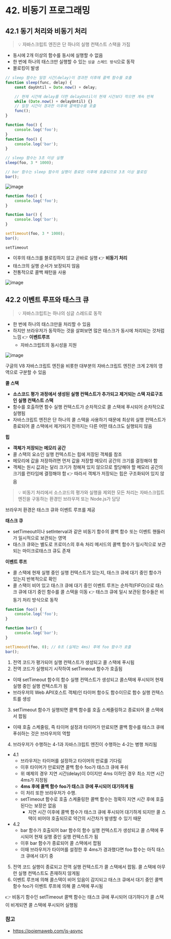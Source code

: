 # 42. 비동기 프로그래밍

## 42.1 동기 처리와 비동기 처리

> 💡 자바스크립트 엔진은 단 하나의 실행 컨텍스트 스택을 가짐

- 동시에 2개 이상의 함수를 동시에 실행할 수 없음
- 한 번에 하나의 태스크만 실행할 수 있는 `싱글 스레드 방식`으로 동작
- 블로킹이 발생

```js
// sleep 함수는 일정 시간(delay)이 경과한 이후에 콜백 함수를 호출
function sleep(func, delay) {
	const dayUntil = Date.now() + delay;

	// 현재 시간에 delay를 더한 delayUntil이 현재 시간보다 작으면 계속 반복
	while (Date.now() + delayUntil) {}
	// 일정 시간이 경과한 이후에 콜백함수를 호출
	func();
}

function foo() {
	console.log('foo');
}
function foo() {
	console.log('bar');
}

// sleep 함수는 3초 이상 실행
sleep(foo, 3 * 1000);

// bar 함수는 sleep 함수의 실행이 종료된 이후에 호출되므로 3초 이상 블로킹
bar();
```

![image](https://user-images.githubusercontent.com/55246584/155871259-bf899749-3a48-46ab-a7c0-f5e51052dc16.png)

```js
function foo() {
	console.log('foo');
}

function bar() {
	console.log('bar');
}

setTimeout(foo, 3 * 1000);
bar();
```

`setTimeout`

- 이후의 태스크를 블로킹하지 않고 곧바로 실행
  👉 **비동기 처리**
- 태스크의 실행 순서가 보장되지 않음
- 전통적으로 콜백 패턴을 사용

![image](https://user-images.githubusercontent.com/55246584/155871314-8b6626a4-8bd5-469f-90b4-7e03964b5c7a.png)

## 42.2 이벤트 루프와 태스크 큐

> 💡 자바스크립트는 하나의 싱글 스레드로 동작

- 한 번에 하나의 태스크만을 처리할 수 있음
- 하지만 브라우저가 동작하는 것을 살펴보면 많은 태스크가 동시에 처리되는 것처럼 느낌
  👉 **이벤트루프**
  - 자바스크립트의 동시성을 지원

![image](https://user-images.githubusercontent.com/55246584/155871455-1ce149a1-53b0-4fdb-81f4-8af22b7af450.png)

구글의 V8 자바스크립트 엔진을 비롯한 대부분의 자바스크립트 엔진은 크게 2개의 영역으로 구분할 수 있음

**콜 스택**

- **소스코드 평가 과정에서 생성된 실행 컨텍스트가 추가되고 제거되는 스택 자료구조인 실행 컨텍스트 스택**
- 함수를 호출하면 함수 실행 컨텍스트가 순차적으로 콜 스택에 푸시되어 순차적으로 실행됨
- 자바스크립트 엔진은 단 하나의 콜 스택을 사용하기 때문에 최상위 실행 컨텍스트가 종료되어 콜 스택에서 제거되기 전까지는 다른 어떤 태스크도 실행되지 않음

**힙**

- **객체가 저장되는 메모리 공간**
- 콜 스택의 요소인 실행 컨텍스트는 힙에 저장된 객체를 참조
- 메모리에 값을 저장하려면 먼저 값을 저장할 메모리 공간의 크기를 결정해야 함
- 객체는 원시 값과는 달리 크기가 정해져 있지 않으므로 할당해야 할 메모리 공간의 크기를 런타임에 결정해야 함
  👉 따라서 객체가 저장되는 힙은 구조화되어 있지 않음

> 💡 비동기 처리에서 소스코드의 평가와 실행을 제외한 모든 처리는 자바스크립트 엔진을 구동하는 환경인 브라우저 또는 Node.js가 담당

브라우저 환경은 태스크 큐와 이벤트 루프를 제공

**태스크 큐**

- setTimeout이나 setInterval과 같은 비동기 함수의 콜백 함수 또는 이벤트 핸들러가 일시적으로 보관되는 영역
- 태스크 큐와는 별도로 프로미스의 후속 처리 메서드의 콜백 함수가 일시적으로 보관되는 마이크로태스크 큐도 존재

**이벤트 루프**

- 콜 스택에 현재 실행 중인 실행 컨텍스트가 있는지, 태스크 큐에 대기 중인 함수가 있는지 반복적으로 확인
- 콜 스택이 비어 있고 태스크 큐에 대기 중인 이벤트 루프는 순차적(FIFO)으로 태스크 큐에 대기 중인 함수를 콜 스택을 이동
  👉 태스크 큐에 일시 보관된 함수들은 비동기 처리 방식으로 동작

```js
function foo() {
	console.log('foo');
}

function bar() {
	console.log('bar');
}

setTimeout(foo, 0); // 0초 (실제는 4ms) 후에 foo 함수가 호출
bar();
```

1. 전역 코드가 평가되어 실행 컨텍스트가 생성되고 콜 스택에 푸시됨
2. 전역 코드가 실행되기 시작하여 setTimeout 함수가 호출됨

- 이때 setTimeout 함수의 함수 실행 컨텍스트가 생성되고 콜스택에 푸시되어 현재 실행 중인 실행 컨텍스트가 됨
- 브라우저의 Web API(호스트 객체)인 타이머 함수도 함수이므로 함수 실행 컨텍스트를 생성

3. setTimeout 함수가 실행되면 콜백 함수를 호출 스케줄링하고 종료되어 콜 스택에서 팝됨

- 이때 호출 스케줄링, 즉 타이머 설정과 타이머가 만료되면 콜백 함수를 태스크 큐에 푸쉬하는 것은 브라우저의 역할

4. 브라우저가 수행하는 4-1과 자바스크립트 엔진이 수행하는 4-2는 병행 처리됨

- 4.1
  - 브라우저는 타이머를 설정하고 타이머의 만료를 기다림
  - 이후 타이머가 만료되면 콜백 함수 foo가 태스크 큐에 푸쉬
  - 위 예제의 경우 지연 시간(delay)이 0이지만 4ms 이하인 경우 최소 지연 시간 4ms가 지정됨
  - **4ms 후에 콜백 함수 foo가 태스크 큐에 푸시되어 대기하게 됨**
  - 이 처리 또한 브라우저가 수행.
  - setTimeout 함수로 호출 스케줄링한 콜백 함수는 정확히 지연 시간 후에 호출된다는 보장은 없음
    - 지연 시간 이후에 콜백 함수가 태스크 큐에 푸시되어 대기하게 되지만 콜 스택이 비어야 호출되므로 약간의 시간차가 발생할 수 있기 때문
- 4.2
  - bar 함수가 호출되어 bar 함수의 함수 실행 컨텍스트가 생성되고 콜 스택에 푸시되어 현재 실행 중인 실행 컨텍스트가 됨
  - 이후 bar 함수가 종료되어 콜 스택에서 팝됨
  - 이때 브라우저가 타이머를 설정한 후 4ms가 경과했다면 foo 함수는 아직 태스크 큐에서 대기 중

5. 전역 코드 실행이 종료되고 전역 실행 컨텍스트가 콜 스택에서 팝됨. 콜 스택에 아무런 실행 컨텍스트도 존재하지 않게됨
6. 이벤트 루프에 의해 콜스택이 비어 있음이 감지되고 태스크 큐에서 대기 중인 콜백 함수 foo가 이벤트 루프에 의해 콜 스택에 푸시됨

👉 비동기 함수인 setTimeout 콜백 함수는 태스크 큐에 푸시되어 대기하다가 콜 스택이 비게되면 콜 스택에 푸시되어 실행됨

### 참고

- https://poiemaweb.com/js-async

```

```
